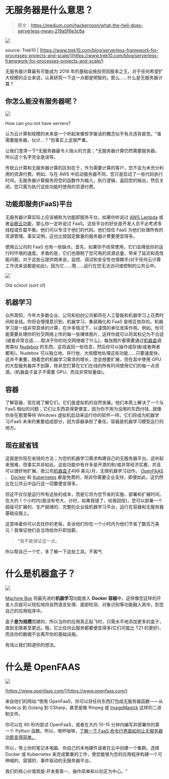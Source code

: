 # 无服务器是什么意思？

> 原文：<https://medium.com/hackernoon/what-the-hell-does-serverless-mean-219a5f6e3c6a>

![](img/51e679e47369bcefbad29dde8dd6cd8a.png)

source: Trek10 | [https://www.trek10.com/blog/serverless-framework-for-processes-projects-and-scale/](https://www.trek10.com/blog/serverless-framework-for-processes-projects-and-scale/)

无服务器计算最有可能成为 2018 年的基础设施投资回报率之王。对于任何希望扩大规模的企业来说，认真研究一下这一点都是明智的。那么……什么是无服务器计算？

## 你怎么能没有服务器呢？

![](img/13c0c1abf86a88c9f9d56989126c46cc.png)

How can you not have servers?

认为云计算和规模的未来是一个听起来像哲学废话的概念似乎有点违背直觉。“谁需要服务器，伙计…？”但事实上这很严重。

让我们澄清一下*无服务器最令人恼火的方面；*无服务器计算仍然需要服务器，所以这个名字完全是误导。

传统云计算和无服务器计算的区别在于，作为需要计算的客户，您不会为未充分利用的资源付费。例如，与在 AWS 中启动服务器不同，您只是启动了一些代码执行时间。无服务器计算服务将您的函数作为输入，执行逻辑，返回您的输出，然后关闭。您只需为执行这些功能时使用的资源付费。

## 功能即服务(FaaS)平台

无服务器计算实际上应该被称为功能即服务平台。如果你听说过 [AWS Lambda](https://aws.amazon.com/lambda/) 或者[谷歌云功能](https://cloud.google.com/functions/)，那么你一定听说过 FaaS。这些平台的好处是开发人员不必考虑多线程或负载平衡。他们可以专注于他们的代码。他们信任 FaaS 为他们处理所有的资源管理。事实证明，这也比按固定数量的服务器计费要便宜得多。

使用云公司的 FaaS 也有一些缺点。首先，如果你不经常使用，它们会降低你的运行时环境的速度。矛盾的是，它们也限制了您可用的资源总量，带来了延迟和高性能问题。对于这些云提供商来说，监控、调试和安全性也很棘手(对于任何云计算工作流来说都是如此)，因为它……嗯……运行在您无法访问或控制的公共云中。

![](img/4251152dcc1ab55a9aeb5ef76a18780f.png)

Old school (sort of)

## 机器学习

众所周知，今年大多数企业、公司和初创公司都将在人工智能和机器学习上花费时间和金钱。你将会慢慢意识到，机器学习、集装箱化和 FaaS 是相互依存的。机器学习是一组非常具体的计算，在许多情况下，以谨慎的单位发挥作用。例如，你可能需要处理你的社交网络上传的每一张裸体图片，这样你就可以将其标记为不合适(或者非常合适……取决于你的社交网络做了什么)。每张图片都需要通过[机器盒](https://goo.gl/CagLdn)调用类似 [Nudebox](https://goo.gl/sFPUzW) 的东西，这将返回一些信息，然后你可以操作或存储(或者两者都有)。Nudebox 可以独立地、并行地、大规模地处理这些功能……只要速度快，这并不重要。随着您的机器学习需求的增长，您会想要扩展，但在其中使用 GPU 的大型服务器并不划算，除非您打算在它们在线的所有时间使用它们的每一点资源。(机器盒子盒子不需要 GPU，而且非常轻量级)。

## 容器

了解容器，现在就了解它们。它们是虚拟机的自然发展。他们本质上解决了一个与 FaaS 相似的问题；它们让东西变得更便宜，因为你不用为没用的东西付钱…就像你坐在那里等待 Windows 虚拟机启动来运行你的软件一样。它们将成为机器学习/FaaS 未来的重要组成部分，因为容器承担了重任。容器是机器学习模型运行的地方。

## 现在就省钱

这就是你现在省钱的方法；为您的机器学习需求构建自己的无服务器平台。这听起来很难，但事实并非如此。这些功能中有许多是开源的和/或非常经济实惠，并且可以很好地扩展。我公司[机器盒子](https://goo.gl/CagLdn)499 美元/月，无限机器学习动作。 [OpenFAAS](http://www.openfaas.com) 、 [Docker](http://www.docker.com) 和 [Kubernetes](http://www.kubernetes.com) 都是免费的，除非你需要企业支持，即便如此，这仍然比在公共云中运行这一切要便宜得多。

但这不仅仅是运行所有这些的成本，而是它将为您节省的实施、部署和扩展时间。在大约 1 个小时内(我没有夸大，计时，如果我错了，给我回信)，您可以部署一个超级可扩展的、生产就绪的、完整的企业级机器学习平台，运行在容器和无服务器基础设施上。

这意味着你可以去找你的老板，告诉他们你在一个小时内为他们节省了数百万美元！我保证他们会当场给你升职加薪。

> *我不能保证这一点。

所以帮自己一个忙，多了解一下这些工具。不客气

# 什么是机器盒子？

![](img/e581cf32ad5b72f99c5e504f96be67b3.png)

[Machine Box](https://goo.gl/CagLdn) 将最先进的**机器学习**功能放入 **Docker 容器**中，这样像您这样的开发人员就可以轻松地将自然语言处理、面部检测、对象识别等功能融入其中。到您自己的应用程序中。

盒子**是为规模**而建的，所以当你的应用真正起飞时，只需水平地添加更多的盒子，直到无限甚至更远。哦，它比任何云服务都要便宜得多(它们可能比 T21 的更好)，而且你的数据不会离开你的基础设施。

有戏让我们知道你的想法。

# **什么是 OpenFAAS**

![](img/5adf7c110fdde128187d08ae9067a592.png)

[https://www.openfaas.com/](https://www.openfaas.com/)

来自他们的网站:“使用 OpenFaaS，你可以将任何东西打包成无服务器函数——从 Node.js 到 Golang 到 CSharp，甚至是像 ffmpeg 或 [ImageMagick](https://blog.alexellis.io/serverless-imagemagick/) 这样的二进制文件。

你可以在 60 秒内尝试 OpenFaaS，或者在大约 10-15 分钟内编写并部署你的第一个 Python 函数。所以，喝杯咖啡，[了解一下 FaaS 命令行界面如何让无服务器功能变得简单。](https://blog.alexellis.io/quickstart-openfaas-cli/)

所以，带上你的笔记本电脑、你自己的本地硬件或者在云中创建一个集群。选择 Docker 或 Kubernetes 来完成繁重的工作，使您能够为您的应用程序构建一个可伸缩的、容错的、事件驱动的无服务器平台。

我们的核心价值观是:开发者第一、操作简单和以社区为中心。"